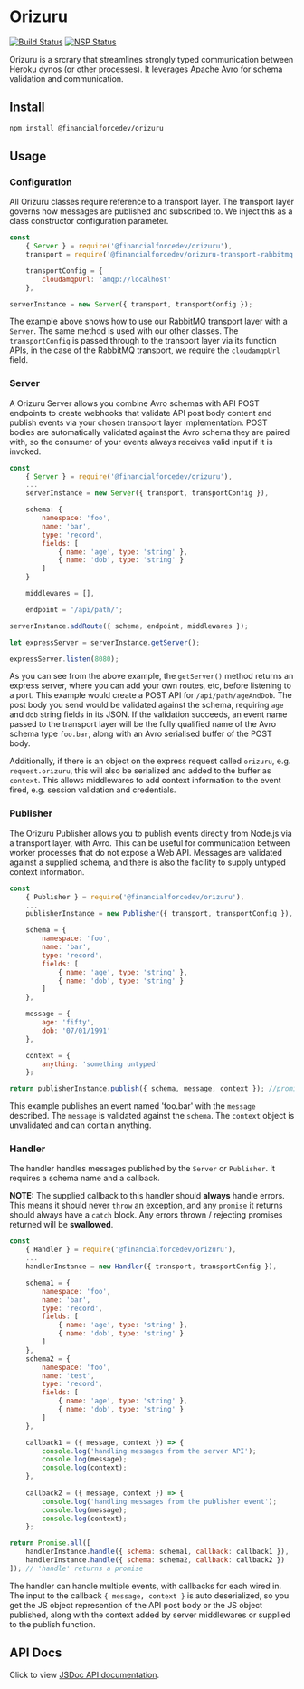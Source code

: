 # Orizuru

[![Build Status](https://travis-ci.org/financialforcedev/orizuru.svg?branch=master)](https://travis-ci.org/financialforcedev/orizuru)
[![NSP Status](https://nodesecurity.io/orgs/ffres/projects/4b0e31c0-4913-4d2f-b1de-802ac4de447f/badge)](https://nodesecurity.io/orgs/ffres/projects/4b0e31c0-4913-4d2f-b1de-802ac4de447f)

Orizuru is a srcrary that streamlines strongly typed communication between Heroku dynos (or other processes).
It leverages [Apache Avro](https://avro.apache.org/) for schema validation and communication.

## Install

```bash
npm install @financialforcedev/orizuru
```


## Usage

### Configuration

All Orizuru classes require reference to a transport layer. The transport layer governs how messages are published and 
subscribed to. We inject this as a class constructor configuration parameter.

```javascript
const
	{ Server } = require('@financialforcedev/orizuru'),
	transport = require('@financialforcedev/orizuru-transport-rabbitmq'),

	transportConfig = {
		cloudamqpUrl: 'amqp://localhost'
	},

serverInstance = new Server({ transport, transportConfig });
```

The example above shows how to use our RabbitMQ transport layer with a ```Server```. The same method is used with our other classes.
The ```transportConfig``` is passed through to the transport layer via its function APIs, in the case of the RabbitMQ transport, we require
the ```cloudamqpUrl``` field.

### Server

A Orizuru Server allows you combine Avro schemas with API POST endpoints to create webhooks that validate API post body content and publish events
via your chosen transport layer implementation. POST bodies are automatically validated against the Avro schema they are paired with, so the consumer
of your events always receives valid input if it is invoked.

```javascript
const
	{ Server } = require('@financialforcedev/orizuru'),
	...
	serverInstance = new Server({ transport, transportConfig }),

	schema: {
		namespace: 'foo',
		name: 'bar',
		type: 'record',
		fields: [
			{ name: 'age', type: 'string' },
			{ name: 'dob', type: 'string' }
		]
	}

	middlewares = [],

	endpoint = '/api/path/';

serverInstance.addRoute({ schema, endpoint, middlewares });

let expressServer = serverInstance.getServer();

expressServer.listen(8080);
```

As you can see from the above example, the ```getServer()``` method returns an express server, where you can add your own routes, etc, before listening to a port. This example would create a POST API for ```/api/path/ageAndDob```. The post body you send would be validated against the schema, requiring ```age``` and ```dob``` string fields in its JSON. If the validation succeeds, an event name passed to the transport layer will be the fully qualified name of the Avro schema type ```foo.bar```, along with an Avro serialised buffer of the POST body.

Additionally, if there is an object on the express request called ```orizuru```, e.g. ```request.orizuru```, this will also be serialized and added to the buffer as ```context```. This allows middlewares to add context information to the event fired, e.g. session validation and credentials.

### Publisher

The Orizuru Publisher allows you to publish events directly from Node.js via a transport layer, with Avro. This can be useful for communication between worker processes that do not expose a Web API. Messages are validated against a supplied schema, and there is also the facility to supply untyped context information.

```javascript
const
	{ Publisher } = require('@financialforcedev/orizuru'),
	...
	publisherInstance = new Publisher({ transport, transportConfig }),

	schema = {
		namespace: 'foo',
		name: 'bar',
		type: 'record',
		fields: [
			{ name: 'age', type: 'string' },
			{ name: 'dob', type: 'string' }
		]
	},

	message = {
		age: 'fifty',
		dob: '07/01/1991'
	},

	context = {
		anything: 'something untyped'
	};

return publisherInstance.publish({ schema, message, context }); //promise
```

This example publishes an event named 'foo.bar' with the ```message``` described. The ```message``` is validated against the ```schema```. The ```context``` object is unvalidated and can contain anything.

### Handler

The handler handles messages published by the ```Server``` or ```Publisher```. It requires a schema name and a callback.

**NOTE:** The supplied callback to this handler should **always** handle errors.
This means it should never ```throw``` an exception, and any ```promise``` it returns should always have a ```catch``` block. Any errors thrown / rejecting promises returned will be **swallowed**.

```javascript
const
	{ Handler } = require('@financialforcedev/orizuru'),
	...
	handlerInstance = new Handler({ transport, transportConfig }),

	schema1 = {
		namespace: 'foo',
		name: 'bar',
		type: 'record',
		fields: [
			{ name: 'age', type: 'string' },
			{ name: 'dob', type: 'string' }
		]
	},
	schema2 = {
		namespace: 'foo',
		name: 'test',
		type: 'record',
		fields: [
			{ name: 'age', type: 'string' },
			{ name: 'dob', type: 'string' }
		]
	},

	callback1 = ({ message, context }) => {
		console.log('handling messages from the server API');
		console.log(message);
		console.log(context);
	},
	
	callback2 = ({ message, context }) => {
		console.log('handling messages from the publisher event');
		console.log(message);
		console.log(context);
	};

return Promise.all([
	handlerInstance.handle({ schema: schema1, callback: callback1 }),
	handlerInstance.handle({ schema: schema2, callback: callback2 })
]); // 'handle' returns a promise
```

The handler can handle multiple events, with callbacks for each wired in. The input to the callback ```{ message, context }``` is auto deserialized, so you get the JS object represention of the API post body or the JS object published, along with the context added by server middlewares or supplied to the publish function.


## API Docs

Click to view [JSDoc API documentation](http://htmlpreview.github.io/?https://github.com/financialforcedev/orizuru/blob/master/doc/index.html).
